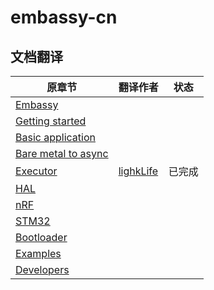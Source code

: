 # embassy-cn

## 文档翻译
| 原章节                                                                                       | 翻译作者      | 状态  |
|-------------------------------------------------------------------------------------------|-----------|-----|
| [Embassy](https://embassy.dev/book/dev/index.htmlhttps://embassy.dev/book/dev/index.html) |           |     |
| [Getting started](https://embassy.dev/book/dev/getting_started.html)                      |           |     |
| [Basic application](https://embassy.dev/book/dev/basic_application.html)                  |           |     |
| [Bare metal to async](https://embassy.dev/book/dev/layer_by_layer.html)                   |           |     |
| [Executor](https://embassy.dev/book/dev/runtime.html)                                     | [lighkLife](https://github.com/lighkLife/) | 已完成 |
| [HAL](https://embassy.dev/book/dev/hal.html)                                              |           |     |
| [nRF](https://embassy.dev/book/dev/nrf.html)                                              |           |     |
| [STM32](https://embassy.dev/book/dev/stm32.html)                                          |           |     |
| [Bootloader](https://embassy.dev/book/dev/bootloader.html)                                |           |     |
| [Examples](https://embassy.dev/book/dev/examples.html)                                    |           |     |
| [Developers](https://embassy.dev/book/dev/developer.html)                                 |           |     |
